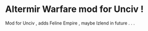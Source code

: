 # Altermir Warfare mod for Unciv !

Mod for Unciv , adds Feline Empire , maybe Izlend in future . . .

